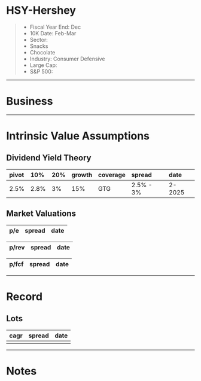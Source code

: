 # HSY-Hershey

>- Fiscal Year End: Dec  
>- 10K Date:  Feb-Mar 
>- Sector:  
>  - Snacks
>  - Chocolate
>- Industry: Consumer Defensive
>- Large Cap: 
>- S&P 500: 

---

# Business

---

# Intrinsic Value Assumptions

## Dividend Yield Theory
| pivot | 10%  | 20% | growth | coverage | spread    | date   |
|:------|:-----|:----|:-------|:---------|:----------|:-------|
| 2.5%  | 2.8% | 3%  | 15%    | GTG      | 2.5% - 3% | 2-2025 |


## Market Valuations
| p/e | spread | date |
|:----|:-------|:-----|


| p/rev | spread | date |
|:------|:-------|:-----|


| p/fcf | spread | date |
|:------|:-------|:-----|


---

# Record
## Lots
| cagr | spread | date |
|:-----|:-------|:-----|
|      |        |      |
---

# Notes 
